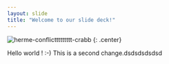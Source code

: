 ```yaml
---
layout: slide
title: "Welcome to our slide deck!"
---
```


![herme-conflicttttttttt-crabb](https://octodex.github.com/images/herme-t-crabb.png)
{: .center}

Hello world ! :-) This is a second change.dsdsdsdsdsd
